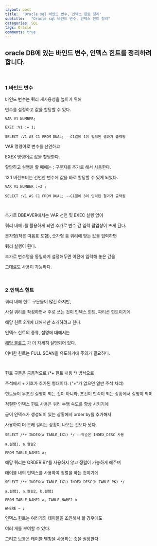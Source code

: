```yaml
---
layout: post
title:  "Oracle sql 바인드 변수, 인덱스 힌트 정리"
subtitle:   "Oracle sql 바인드 변수, 인덱스 힌트 정리"
categories: SQL
tags: Oracle
comments: true
---
```


## oracle DB에 있는 바인드 변수, 인덱스 힌트를 정리하려 합니다.

<br/>

### 1.바인드 변수

바인드 변수는 쿼리 재사용성을 높이기 위해

변수를 설정하고 값을 할당할 수 있다.

    VAR V1 NUMBER;

    EXEC :V1 := 1;

    SELECT :V1 AS C1 FROM DUAL; --C1열에 1이 입력된 결과가 출력됨

VAR 명령어로 변수를 선언하고

EXEX 명령어로 값을 할당한다.

할당하고 실행을 할 때에는 : 구분자를 추가로 해서 사용한다.

12.1 버전부터는 선언한 변수에 값을 바로 할당할 수 있게 되었다.

    VAR V1 NUMBER :=3 ;

    SELECT :V1 AS C1 FROM DUAL; --C1열에 3이 입력된 결과가 출력됨

<br/>

추가로 DBEAVER에서는 VAR 선언 및 EXEC 실행 없이

쿼리 내에 :를 활용하게 되면 추가로 변수 값 입력 팝업창이 뜨게 된다.

문자형(작은 따음표 포함), 숫자형 등 쿼리에 맞는 값을 입력하면

쿼리 실행이 된다.

추가로 변수명을 동일하게 설정해두면 이전에 입력해 놓은 값을

그대로도 사용이 가능하다.

<br/>

### 2.인덱스 힌트

쿼리 내에 힌트 구문들이 많긴 하지만,

사실 쿼리를 작성하면서 주로 쓰는 것이 인덱스 힌트, 파티션 힌트이기에

해당 힌트 2개에 대해서만 소개하려고 한다.

인덱스 힌트의 종류, 설명에 대해서는

[해당 블로그](http://dbcafe.co.kr/wiki/index.php/%ED%9E%8C%ED%8A%B8_%EC%A2%85%EB%A5%98) 가 더 자세히 설명되어 있다.

어떠한 힌트는 FULL SCAN을 유도하기에 주의가 필요하다.

<br/>

힌트 구문은 공통적으로 /*+ 힌트 내용 */ 방식으로

주석에서 + 기호가 추가된 형태이다. ("+"가 없으면 일반 주석 처리)

힌트들이 무조건 실행이 되는 것이 아니라, 조건이 만족이 되는 상황에서 실행이 되며

적절한 인덱스 힌트 사용은 쿼리 수행 속도를 향상 시키기에

굳이 인덱스가 생성되어 있는 상황에서 order by를 추가해서

사용하여 더 오래 걸리는 상황이 나오는 것보다 낫다.

    SELECT /*+ INDEX(a TABLE_IX1) */ --역순은 INDEX_DESC 사용

    a.컬럼1, a.컬럼2

    FROM TABLE_NAME1 a;

해당 쿼리는 ORDER BY를 사용하지 않고 정렬이 가능하게 해주며

테이블 내의 인덱스를 사용하여 정렬을 하는 것이기에

    SELECT /*+ INDEX(a TABLE_IX1) INDEX_DESC(b TABLE_PK) */ 

    a.컬럼1, a.컬럼2, b.컬럼1

    FROM TABLE_NAME1 a, TABLE_NAME2 b

    WHERE ~ ;

인덱스 힌트는 여러개의 테이블을 조인해서 할 경우에도

여러 개를 부여할 수 있다.

그리고 보통은 테이블 별칭을 사용하는 것을 권장한다.